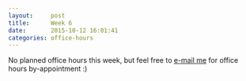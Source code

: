 ```yaml
---
layout:     post
title:      Week 6
date:       2015-10-12 16:01:41
categories: office-hours
---
```


No planned office hours this week, but feel free to [e-mail
me](mailto:jusle@chapman.edu) for office hours by-appointment :)


